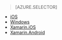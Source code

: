 > [AZURE.SELECTOR]
- [iOS](../articles/app-service-mobile-dotnet-backend-ios-get-started-users-preview.md)
- [Windows](../articles/app-service-mobile-dotnet-backend-windows-store-dotnet-get-started-users-preview.md)
- [Xamarin.iOS](../articles/app-service-mobile-dotnet-backend-xamarin-ios-get-started-users-preview.md)
- [Xamarin.Android](../articles/app-service-mobile-dotnet-backend-xamarin-android-get-started-users-preview.md)

<!---HONumber=August15_HO8-->